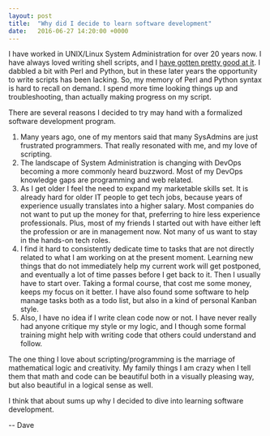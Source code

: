 ```yaml
---
layout: post
title:  "Why did I decide to learn software development"
date:   2016-06-27 14:20:00 +0000
---
```



I have worked in UNIX/Linux System Administration for over 20 years now.  I have always loved writing shell scripts, and I [have gotten pretty good at it](https://github.com/Metal-Milonga/BCV-Backup-Scripts).  I dabbled a bit with Perl and Python, but in these later years the opportunity to write scripts has been lacking.  So, my memory of Perl and Python syntax is hard to recall on demand.  I spend more time looking things up and troubleshooting, than actually making progress on my script.

There are several reasons I decided to try may hand with a formalized software development program.
1. Many years ago, one of my mentors said that many SysAdmins are just frustrated programmers.  That really resonated with me, and my love of scripting.
2. The landscape of System Administration is changing with DevOps becoming a more commonly heard buzzword.  Most of my DevOps knowledge gaps are programming and web related.
3. As I get older I feel the need to expand my marketable skills set.  It is already hard for older IT people to get tech jobs, because years of experience usually translates into a higher salary.  Most companies do not want to put up the money for that, preferring to hire less experience professionals.  Plus, most of my friends I started out with have either left the profession or are in management now.  Not many of us want to stay in the hands-on tech roles.
4. I find it hard to consistently dedicate time to tasks that are not directly related to what I am working on at the present moment.  Learning new things that do not immediately help my current work will get postponed, and eventually a lot of time passes before I get back to it.  Then I usually have to start over.  Taking a formal course, that cost me some money, keeps my focus on it better.  I have also found some software to help manage tasks both as a todo list, but also in a kind of personal Kanban style.
5. Also, I have no idea if I write clean code now or not.  I have never really had anyone critique my style or my logic, and I though some formal training might help with writing code that others could understand and follow.

The one thing I love about scripting/programming is the marriage of mathematical logic and creativity.  My family things I am crazy when I tell them that math and code can be beautiful both in a visually pleasing way, but also beautiful in a logical sense as well.

I think that about sums up why I decided to dive into learning software development.

--
Dave
